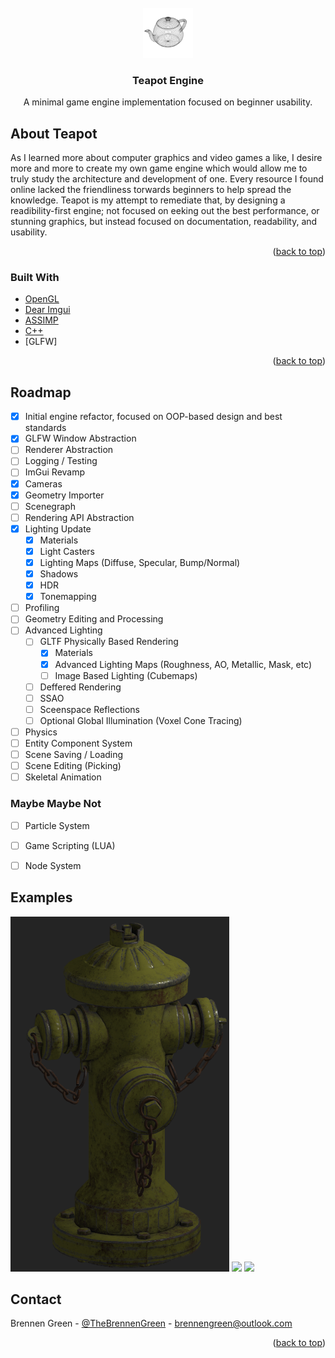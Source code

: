 <div id="top"></div>
<!-- PROJECT LOGO -->
<br />
<div align="center">
  <a href="https://github.com/othneildrew/Best-README-Template">
    <img src="Media/tp.png" alt="Logo" width="80" height="80">
  </a>

  <h3 align="center">Teapot Engine</h3>

  <p align="center">
    A minimal game engine implementation focused on beginner usability.
    <br />
  </p>
</div>



<!-- ABOUT THE PROJECT -->
## About Teapot

As I learned more about computer graphics and video games a like, I desire more and more to create my own game engine which would allow me to truly study the architecture and development of one. Every resource I found online lacked the friendliness torwards beginners to help spread the knowledge. Teapot is my attempt to remediate that, by designing a readibility-first engine; not focused on eeking out the best performance, or stunning graphics, but instead focused on documentation, readability, and usability.

<p align="right">(<a href="#top">back to top</a>)</p>



### Built With

* [OpenGL](https://www.opengl.org//)
* [Dear Imgui](https://github.com/ocornut/imgui)
* [ASSIMP](https://www.assimp.org/)
* [C++](https://www.cplusplus.com/)
* [GLFW]

<p align="right">(<a href="#top">back to top</a>)</p>

<!-- ROADMAP -->
## Roadmap

- [x] Initial engine refactor, focused on OOP-based design and best standards
- [x] GLFW Window Abstraction
- [ ] Renderer Abstraction
- [ ] Logging / Testing
- [ ] ImGui Revamp
- [x] Cameras
- [x] Geometry Importer
- [ ] Scenegraph
- [ ] Rendering API Abstraction
- [x] Lighting Update
  - [x] Materials
  - [x] Light Casters
  - [x] Lighting Maps (Diffuse, Specular, Bump/Normal)
  - [x] Shadows
  - [x] HDR
  - [x] Tonemapping
- [ ] Profiling
- [ ] Geometry Editing and Processing
- [ ] Advanced Lighting
  - [ ] GLTF Physically Based Rendering
    - [x] Materials
    - [x] Advanced Lighting Maps (Roughness, AO, Metallic, Mask, etc)
    - [ ] Image Based Lighting (Cubemaps)
  - [ ] Deffered Rendering
  - [ ] SSAO
  - [ ] Sceenspace Reflections
  - [ ] Optional Global Illumination (Voxel Cone Tracing)
- [ ] Physics
- [ ] Entity Component System
- [ ] Scene Saving / Loading
- [ ] Scene Editing (Picking)
- [ ] Skeletal Animation
  
### Maybe Maybe Not
- [ ] Particle System
- [ ] Game Scripting (LUA)
- [ ] Node System


## Examples

<img style="width:350px;" src="./Media/hydrant.jpg"></img>
<img style="width:350px;" src="./Media/pbr.gif"></img>
<img style="width:350px;" src="./Media/sponza-tp.gif"></img>

<!-- CONTACT -->
## Contact

Brennen Green - [@TheBrennenGreen](https://twitter.com/your_username) - brennengreen@outlook.com

<p align="right">(<a href="#top">back to top</a>)</p>
